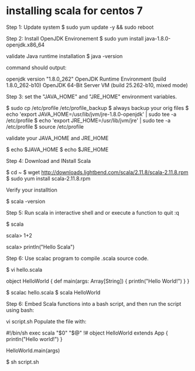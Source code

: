 # installing scala for centos 7

Step 1: Update system
 $ sudo yum update -y && sudo reboot

Step 2: Install OpenJDK Environement
 $ sudo yum install java-1.8.0-openjdk.x86_64

validate Java runtime installation
  $ java -version

command should output:

openjdk version "1.8.0_262"
OpenJDK Runtime Environment (build 1.8.0_262-b10)
OpenJDK 64-Bit Server VM (build 25.262-b10, mixed mode)

Step 3: set the "JAVA_HOME" and "JRE_HOME" environment variables.

$ sudo cp /etc/profile /etc/profile_backup $ always backup your orig files
$ echo 'export JAVA_HOME=/usr/lib/jvm/jre-1.8.0-openjdk' | sudo tee -a /etc/profile
$ echo 'export JRE_HOME=/usr/lib/jvm/jre' | sudo tee -a /etc/profile
$ source /etc/profile

validate your JAVA_HOME and JRE_HOME

$ echo $JAVA_HOME
$ echo $JRE_HOME

Step 4: Download and INstall Scala

$ cd ~
$ wget http://downloads.lightbend.com/scala/2.11.8/scala-2.11.8.rpm
$ sudo yum install scala-2.11.8.rpm

Verify your installtion

$ scala -version

Step 5: Run scala in interactive shell and or execute a function to quit :q

$ scala

scala> 1+2

scala> println("Hello Scala")

Step 6: Use scalac program to compile .scala source code.

$ vi hello.scala

object HelloWorld {
  def main(args: Array[String]) {
      println("Hello World!")
  }
}

$ scalac hello.scala
$ scala HelloWorld

Step 6: Embed Scala functions into a bash script, and then run the script using bash:

vi script.sh
Populate the file with:

#!/bin/sh
exec scala "$0" "$@"
!#
object HelloWorld extends App {
  println("Hello world!")
}

HelloWorld.main(args)

$ sh script.sh
